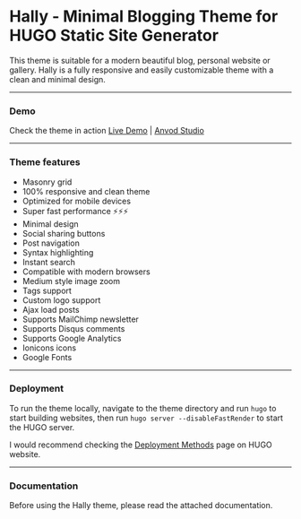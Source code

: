 # Hally - Minimal Blogging Theme for HUGO Static Site Generator

This theme is suitable for a modern beautiful blog, personal website or gallery. Hally is a fully responsive and easily customizable theme with a clean and minimal design.

* * *

### Demo

Check the theme in action [Live Demo](https://hally-hugo.netlify.app/) |
[Anvod Studio](https://themeforest.net/user/anvodstudio)

* * *

### Theme features

- Masonry grid
- 100% responsive and clean theme
- Optimized for mobile devices
- Super fast performance ⚡⚡⚡
- Minimal design
- Social sharing buttons
- Post navigation
- Syntax highlighting
- Instant search
- Compatible with modern browsers
- Medium style image zoom
- Tags support
- Custom logo support
- Ajax load posts
- Supports MailChimp newsletter
- Supports Disqus comments
- Supports Google Analytics
- Ionicons icons
- Google Fonts

* * *

### Deployment

To run the theme locally, navigate to the theme directory and run `hugo` to start building websites, then run `hugo server --disableFastRender` to start the HUGO server.

I would recommend checking the [Deployment Methods](https://gohugo.io/hosting-and-deployment/) page on HUGO website.

* * *

### Documentation

Before using the Hally theme, please read the attached documentation.